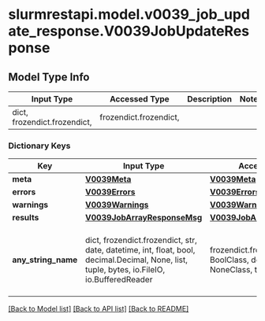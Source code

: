 # slurmrestapi.model.v0039_job_update_response.V0039JobUpdateResponse

## Model Type Info
Input Type | Accessed Type | Description | Notes
------------ | ------------- | ------------- | -------------
dict, frozendict.frozendict,  | frozendict.frozendict,  |  | 

### Dictionary Keys
Key | Input Type | Accessed Type | Description | Notes
------------ | ------------- | ------------- | ------------- | -------------
**meta** | [**V0039Meta**](V0039Meta.md) | [**V0039Meta**](V0039Meta.md) |  | [optional] 
**errors** | [**V0039Errors**](V0039Errors.md) | [**V0039Errors**](V0039Errors.md) |  | [optional] 
**warnings** | [**V0039Warnings**](V0039Warnings.md) | [**V0039Warnings**](V0039Warnings.md) |  | [optional] 
**results** | [**V0039JobArrayResponseMsg**](V0039JobArrayResponseMsg.md) | [**V0039JobArrayResponseMsg**](V0039JobArrayResponseMsg.md) |  | [optional] 
**any_string_name** | dict, frozendict.frozendict, str, date, datetime, int, float, bool, decimal.Decimal, None, list, tuple, bytes, io.FileIO, io.BufferedReader | frozendict.frozendict, str, BoolClass, decimal.Decimal, NoneClass, tuple, bytes, FileIO | any string name can be used but the value must be the correct type | [optional]

[[Back to Model list]](../../README.md#documentation-for-models) [[Back to API list]](../../README.md#documentation-for-api-endpoints) [[Back to README]](../../README.md)

